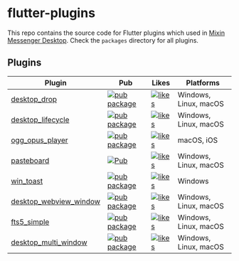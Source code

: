 # flutter-plugins

This repo contains the source code for Flutter plugins which used in [Mixin Messenger Desktop](https://github.com/MixinNetwork/flutter-app). Check the `packages` directory for all plugins.

## Plugins

| Plugin                                                      | Pub                                                                                                                        | Likes                                                                                                              | Platforms             |
|-------------------------------------------------------------|----------------------------------------------------------------------------------------------------------------------------|--------------------------------------------------------------------------------------------------------------------|-----------------------|
| [desktop_drop](./packages/desktop_drop)                     | [![pub package](https://img.shields.io/pub/v/desktop_drop.svg)](https://pub.dev/packages/desktop_drop)                     | [![likes](https://badges.bar/desktop_drop/likes)](https://pub.dev/packages/desktop_drop/score)                     | Windows, Linux, macOS |
| [desktop_lifecycle](./packages/desktop_lifecycle)           | [![pub package](https://img.shields.io/pub/v/desktop_lifecycle.svg)](https://pub.dev/packages/desktop_lifecycle)           | [![likes](https://badges.bar/desktop_lifecycle/likes)](https://pub.dev/packages/desktop_lifecycle/score)           | Windows, Linux, macOS |
| [ogg_opus_player](./packages/ogg_opus_player)               | [![pub package](https://img.shields.io/pub/v/ogg_opus_player.svg)](https://pub.dev/packages/ogg_opus_player)               | [![likes](https://badges.bar/ogg_opus_player/likes)](https://pub.dev/packages/ogg_opus_player/score)               | macOS, iOS            |
| [pasteboard](./packages/pasteboard)                         | [![Pub](https://img.shields.io/pub/v/pasteboard.svg)](https://pub.dev/packages/pasteboard)                                 | [![likes](https://badges.bar/pasteboard/likes)](https://pub.dev/packages/pasteboard/score)                         | Windows, Linux, macOS |
| [win_toast](./packages/win_toast)                           | [![pub package](https://img.shields.io/pub/v/win_toast.svg)](https://pub.dev/packages/win_toast)                           | [![likes](https://badges.bar/win_toast/likes)](https://pub.dev/packages/win_toast/score)                           | Windows               |
| [desktop_webview_window](./packages/desktop_webview_window) | [![pub package](https://img.shields.io/pub/v/desktop_webview_window.svg)](https://pub.dev/packages/desktop_webview_window) | [![likes](https://badges.bar/desktop_webview_window/likes)](https://pub.dev/packages/desktop_webview_window/score) | Windows, Linux, macOS |
| [fts5_simple](./packages/fts5_simple)                       | [![pub package](https://img.shields.io/pub/v/fts5_simple.svg)](https://pub.dev/packages/fts5_simple)                       | [![likes](https://badges.bar/fts5_simple/likes)](https://pub.dev/packages/fts5_simple/score)                       | Windows, Linux, macOS |
| [desktop_multi_window](./packages/desktop_multi_window)     | [![pub package](https://img.shields.io/pub/v/desktop_multi_window.svg)](https://pub.dev/packages/desktop_multi_window)     | [![likes](https://badges.bar/desktop_multi_window/likes)](https://pub.dev/packages/desktop_multi_window/score)     | Windows, Linux, macOS |

